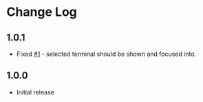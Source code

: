 # Change Log

## 1.0.1

- Fixed [#1](https://github.com/ybentz/scrapy-cmd-runner-vscode/issues/1) - selected terminal should be shown and focused into.

## 1.0.0

- Initial release

